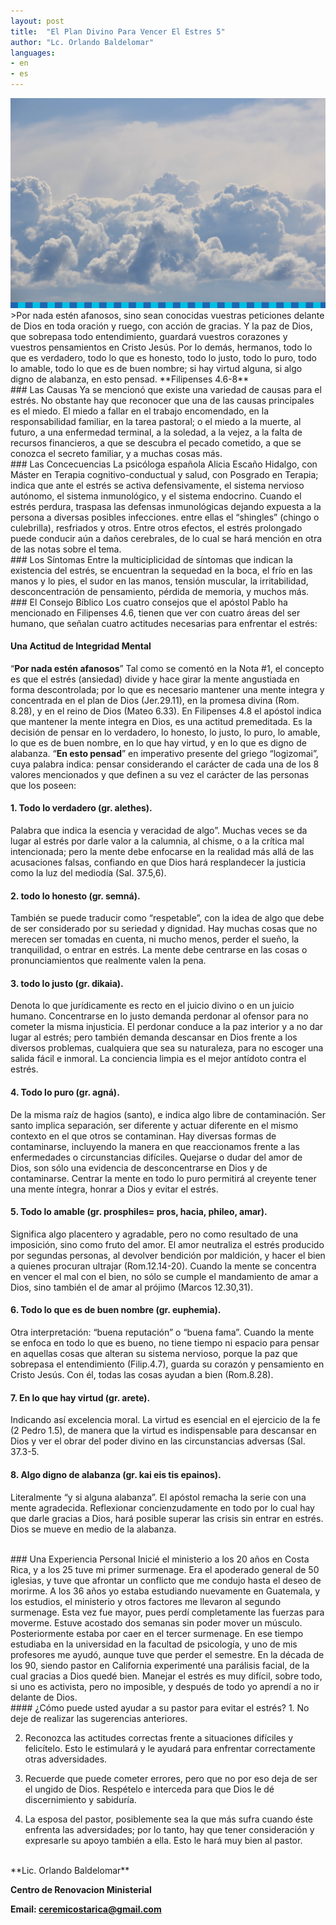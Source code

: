 ```yaml
---
layout: post
title:  "El Plan Divino Para Vencer El Estres 5"
author: "Lc. Orlando Baldelomar"
languages:
- en
- es
---
```

<img src="/assets/img/ceremi-bg.png" class="img-fluid" alt="Responsive image">

<br>
>Por nada estén afanosos, sino sean conocidas vuestras peticiones delante de Dios en toda oración y ruego, con acción de gracias. Y la paz de Dios, que sobrepasa todo entendimiento, guardará  vuestros corazones y vuestros pensamientos en Cristo Jesús. Por lo demás, hermanos, todo lo que es verdadero, todo lo que es honesto, todo lo justo, todo lo puro, todo lo amable, todo lo que es de buen nombre; si hay virtud alguna, si algo digno de alabanza, en esto pensad.
**Filipenses 4.6-8**


<br>
### Las Causas
Ya se mencionó que existe una variedad de causas para el estrés. No obstante hay que reconocer que una de las causas principales es el miedo. El miedo a fallar en el trabajo encomendado, en la responsabilidad familiar, en la tarea pastoral; o el miedo a la muerte, al futuro, a una enfermedad terminal, a la soledad, a la vejez, a la falta de recursos financieros, a que se descubra el pecado cometido, a que se conozca el secreto familiar, y a muchas cosas más. 

<br>
### Las Concecuencias
La psicóloga española Alicia Escaño Hidalgo, con Máster en Terapia cognitivo-conductual y salud, con Posgrado en Terapia; indica que  ante el estrés se activa defensivamente, el sistema nervioso autónomo, el sistema inmunológico, y el sistema endocrino.  Cuando el estrés perdura, traspasa las defensas inmunológicas dejando expuesta a la persona a diversas  posibles infecciones. entre ellas el “shingles” (chingo o culebrilla), resfriados y otros.  Entre otros efectos, el estrés prolongado puede conducir aún a daños cerebrales, de lo cual se hará mención en otra de las notas sobre el tema.


<br>
### Los Síntomas
Entre la multiciplicidad de síntomas que indican la existencia del estrés, se encuentran la sequedad en la boca, el frío en las manos y lo pies, el sudor en las manos, tensión muscular, la irritabilidad, desconcentración de pensamiento, pérdida de memoria, y muchos más.

<br>
### El Consejo Bíblico
Los cuatro consejos que el apóstol Pablo ha mencionado en Filipenses 4.6, tienen que ver con cuatro áreas del ser humano, que señalan cuatro actitudes necesarias para enfrentar el estrés:

#### Una Actitud de Integridad Mental
“**Por nada estén afanosos**”  Tal como se comentó en la Nota #1, el concepto es que el estrés (ansiedad) divide y hace girar la mente angustiada en forma descontrolada; por lo que es necesario mantener una mente integra y concentrada en el plan de Dios (Jer.29.11), en la promesa divina (Rom. 8.28), y en el reino de Dios (Mateo 6.33). En Filipenses 4.8 el apóstol indica que mantener la mente integra en Dios, es una actitud premeditada.  Es la decisión de pensar en lo verdadero, lo honesto, lo justo, lo puro, lo amable, lo que es de buen nombre, en lo que hay virtud, y en lo que es digno de alabanza. “**En esto pensad**” en imperativo presente del griego “logizomai”, cuya palabra indica: pensar considerando el carácter de cada una de los 8 valores mencionados y que definen a su vez el carácter de las personas que los poseen:

#### 1.  Todo lo verdadero (gr. alethes).
Palabra que indica la esencia y veracidad de algo”. Muchas veces se da lugar al estrés por darle valor a la calumnia, al chisme, o a la crítica mal intencionada; pero la mente debe enfocarse en la realidad más allá de las acusaciones falsas, confiando en que Dios hará resplandecer la justicia como la luz del mediodía (Sal. 37.5,6).
#### 2. todo lo honesto (gr. semná).
También se puede traducir como “respetable”, con la idea de algo que debe de ser considerado por su seriedad y dignidad.  Hay muchas cosas que no merecen ser tomadas en cuenta, ni mucho menos, perder el sueño,  la tranquilidad, o entrar en estrés. La mente debe centrarse en las cosas o pronunciamientos que realmente valen la pena.
#### 3.  todo lo justo  (gr.  dikaia).
Denota lo que jurídicamente es recto en el juicio divino o en un juicio humano. Concentrarse en lo justo demanda perdonar al ofensor para no cometer la misma injusticia. El perdonar conduce a la paz interior y a no dar lugar al estrés; pero también demanda descansar en Dios frente a los diversos problemas, cualquiera que sea su naturaleza, para no escoger una salida fácil e inmoral. La conciencia limpia es el mejor antídoto contra el estrés.
#### 4.  Todo lo puro  (gr. agná).
De la misma raíz de hagios (santo), e indica algo libre de contaminación. Ser santo implica separación, ser diferente y actuar diferente en el mismo contexto en el que otros se contaminan. Hay diversas formas de contaminarse, incluyendo la manera en que reaccionamos frente a las enfermedades o circunstancias difíciles. Quejarse o dudar del amor de Dios, son sólo una evidencia de desconcentrarse en Dios y de contaminarse. Centrar la mente en todo lo puro permitirá al creyente tener una mente íntegra, honrar a Dios y evitar el estrés.
#### 5. Todo lo amable  (gr. prosphiles= pros, hacia, phileo, amar).
Significa algo placentero y agradable, pero no como resultado de una imposición, sino como fruto del amor. El amor neutraliza el estrés producido por segundas personas, al devolver bendición por maldición, y hacer el bien a quienes procuran ultrajar (Rom.12.14-20). Cuando la mente se concentra en vencer el mal con el bien, no sólo se cumple el mandamiento de amar a Dios, sino también el de amar al prójimo (Marcos 12.30,31).
#### 6. Todo lo que es de buen nombre (gr. euphemia).
Otra interpretación: “buena reputación” o “buena fama”. Cuando la mente se enfoca en todo lo que es bueno, no tiene tiempo ni espacio para pensar en aquellas cosas que alteran su sistema nervioso, porque la paz que sobrepasa el entendimiento (Filip.4.7), guarda su corazón y pensamiento en Cristo Jesús. Con él, todas las cosas ayudan a bien (Rom.8.28).
#### 7.  En lo que hay virtud (gr. arete).
Indicando así excelencia moral. La virtud es esencial en el ejercicio de la fe (2 Pedro 1.5), de manera que la virtud es indispensable para descansar en Dios y ver el obrar del poder divino en las circunstancias adversas (Sal. 37.3-5.  
#### 8. Algo digno de alabanza (gr. kai eis tis epainos).
Literalmente “y si alguna alabanza”. El apóstol remacha la serie con una mente agradecida.  Reflexionar concienzudamente en todo por lo cual hay que darle gracias a Dios, hará posible  superar las crisis sin entrar en estrés.  Dios se mueve en medio de la alabanza.


<br>
### Una Experiencia Personal
Inicié el ministerio a los 20 años en Costa Rica, y a los 25 tuve mi primer surmenage. Era el apoderado general de 50 iglesias, y tuve que afrontar un conflicto que me condujo hasta el deseo de morirme. A los 36 años yo estaba estudiando nuevamente en Guatemala, y los estudios, el ministerio y otros factores me llevaron al segundo surmenage. Esta vez fue mayor, pues perdí completamente las fuerzas para moverme. Estuve acostado dos semanas sin poder mover un músculo. Posteriormente estaba por caer en el tercer surmenage. En ese tiempo estudiaba en la universidad en la facultad de psicología, y uno de mis profesores me ayudó, aunque tuve que perder el semestre. En la década de los 90, siendo pastor en California experimenté una parálisis facial, de la cual gracias a Dios quedé bien. Manejar el estrés es muy difícil, sobre todo, si uno es activista, pero no imposible, y después de todo yo aprendí a no ir delante de Dios.


<br>
#### ¿Cómo puede usted  ayudar a su pastor para evitar el estrés?
1. No deje de realizar las sugerencias anteriores.

2. Reconozca las actitudes correctas frente a situaciones difíciles y felicítelo.   Esto le estimulará y le ayudará para enfrentar correctamente otras adversidades.

3. Recuerde que puede cometer errores, pero que no por eso deja de ser el ungido de Dios.   Respételo e interceda para que Dios le dé discernimiento y sabiduría.

4. La esposa del pastor, posiblemente sea la que más sufra cuando éste enfrenta las adversidades; por lo tanto, hay que tener consideración y expresarle su apoyo también a ella.  Esto le hará muy bien al pastor.



<br>
**Lic. Orlando Baldelomar**

**Centro de Renovacion Ministerial**

**Email: ceremicostarica@gmail.com**
